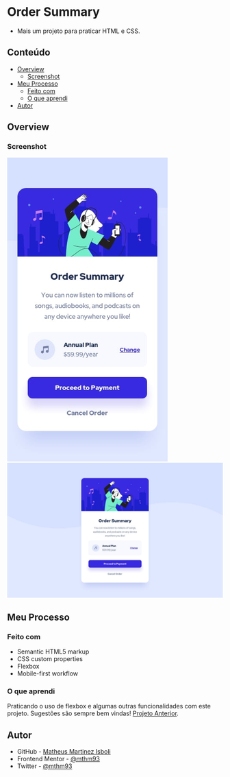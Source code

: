 # Order Summary

- Mais um projeto para praticar HTML e CSS.

## Conteúdo

- [Overview](#overview)
  - [Screenshot](#screenshot)
- [Meu Processo](#meu-processo)
  - [Feito com](#feito-com)
  - [O que aprendi](#o-que-aprendi)
- [Autor](#autor)

## Overview

### Screenshot

![](design/mobile-design.jpg)
![](design/desktop-design.jpg)

## Meu Processo

### Feito com

- Semantic HTML5 markup
- CSS custom properties
- Flexbox
- Mobile-first workflow

### O que aprendi

Praticando o uso de flexbox e algumas outras funcionalidades com este projeto. Sugestões são sempre bem vindas! [Projeto Anterior](https://github.com/mthm93/Product-Preview-Card).

## Autor

- GitHub - [Matheus Martinez Isboli](https://github.com/mthm93)
- Frontend Mentor - [@mthm93](https://www.frontendmentor.io/profile/mthm93)
- Twitter - [@mthm93](https://www.twitter.com/mthm93)
